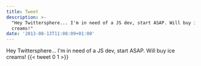 ```yaml
---
title: Tweet
description: >-
  "Hey Twittersphere... I'm in need of a JS dev, start ASAP. Will buy ice
  creams!"
date: '2013-08-13T11:08:09+01:00'
---
```

Hey Twittersphere... I'm in need of a JS dev, start ASAP. Will buy ice creams!
      {{< tweet 0 1 >}}
    
